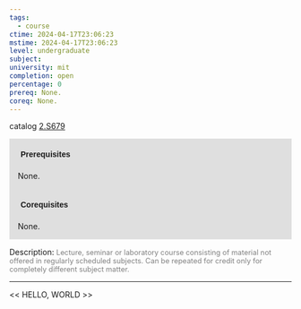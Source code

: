 ```yaml
---
tags:
  - course
ctime: 2024-04-17T23:06:23
mstime: 2024-04-17T23:06:23
level: undergraduate
subject: 
university: mit
completion: open
percentage: 0
prereq: None.
coreq: None.
---
```


catalog [2.S679](http://student.mit.edu/catalog/m2c.html#2.S679)

<span style="display: block; padding: 15px; background-color: rgb(100, 100, 100, 0.2);"><font id="m_prereq1973_0" style="display: block; font-family: Arial, sans-serif; font-weight: bold; padding: 5px">Prerequisites</font><br><span id="prereq1973_0">None.</span></span>
<span style="display: block; padding: 15px; background-color: rgb(100, 100, 100, 0.2);"><font id="m_coreq1973_0" style="display: block; font-family: Arial, sans-serif; font-weight: bold; padding: 5px">Corequisites</font><br><span id="coreq1973_0">None.</span></span>

<font style="">Description:</font>
<font style="color: grey; font-size: 0.8rem;">Lecture, seminar or laboratory course consisting of material not offered in regularly scheduled subjects. Can be repeated for credit only for completely different subject matter.</font>



---

<< HELLO, WORLD >>
